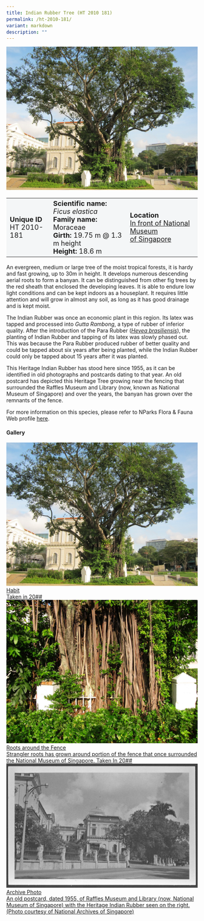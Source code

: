 ```yaml
---
title: Indian Rubber Tree (HT 2010 181)
permalink: /ht-2010-181/
variant: markdown
description: ""
---
```

<div class="isomer-image-wrapper">
<img src="/images/Heritage_trees_photos/ficela_ht2010-181_habit.jpg">
</div><table style="minWidth: 100px; font-size: 18px; background: #F4F6F7">
<tbody><tr>
<td rowspan="1" colspan="1">
<strong>Unique ID</strong>
<br>HT 2010-181
</td>
<td rowspan="1" colspan="1">
	<strong>Scientific name:</strong> <em>Ficus elastica</em>
<br><strong>Family name: </strong>Moraceae
<br><strong>Girth: </strong>19.75 m @ 1.3 m height
<br><strong>Height: </strong>18.6 m
</td>
<td rowspan="1" colspan="1">
<strong>Location</strong><a href="https://www.onemap.gov.sg/?lat=1.2964300000006002&amp;lng=103.8491400000008">
 <br>In front of National Museum<br>of Singapore</a>
</td>
</tr>
</tbody>
</table>
<p>An evergreen, medium or large tree of the moist tropical forests, it is hardy and fast growing, up to 30m in height. It develops numerous descending aerial roots to form a banyan. It can be distinguished from other fig trees by the red sheath that enclosed the developing leaves. It is able to endure low light conditions and can be kept indoors as a houseplant. It requires little attention and will grow in almost any soil, as long as it has good drainage and is kept moist.</p>
  
<p>The Indian Rubber was once an economic plant in this region. Its latex was tapped and processed into <em>Gutta Rambong</em>, a type of rubber of inferior quality. After the introduction of the Para Rubber (<a href="https://www.nparks.gov.sg/florafaunaweb/flora/2/9/2953"><em>Hevea brasiliensis</em></a>), the planting of Indian Rubber and tapping of its latex was slowly phased out. This was because the Para Rubber produced rubber of better quality and could be tapped about six years after being planted, while the Indian Rubber could only be tapped about 15 years after it was planted.</p>

<p>This Heritage Indian Rubber has stood here since 1955, as it can be identified in old photographs and postcards dating to that year. An old postcard has depicted this Heritage Tree growing near the fencing that surrounded the Raffles Museum and Library (now, known as National Museum of Singapore) and over the years, the banyan has grown over the remnants of the fence.</p><p>

</p><p>For more information on this species, please refer to NParks Flora &amp; Fauna Web profile <a href="https://www.nparks.gov.sg/florafaunaweb/flora/2/9/2906">here</a>.</p>

<h4><b>Gallery</b></h4>
<div class="isomer-card-grid">
<a href="/images/Heritage_trees_photos/ficela_ht2010-181_habit.jpg" class="isomer-card">
<div class="isomer-card-image">
<div class="isomer-image-wrapper"><img src="/images/Heritage_trees_photos/ficela_ht2010-181_habit.jpg"></div></div>
<div class="isomer-card-body"><div class="isomer-card-title">Habit</div><div class="isomer-card-description">Taken in 20##</div></div></a>
	
<a href="/images/Heritage_trees_photos/ficela_ht2010-181_fence.jpg" class="isomer-card">
<div class="isomer-card-image">
<div class="isomer-image-wrapper"><img src="/images/Heritage_trees_photos/ficela_ht2010-181_fence.jpg"></div></div>
<div class="isomer-card-body"><div class="isomer-card-title">Roots around the Fence</div><div class="isomer-card-description">Strangler roots has grown around portion of the fence that once surrounded the National Museum of Singapore. Taken In 20##</div></div></a>

<a href="https://www.nas.gov.sg/archivesonline/photographs/record-details/b3eb74bc-1161-11e3-83d5-0050568939ad" class="isomer-card">
<div class="isomer-card-image">
<div class="isomer-image-wrapper"><img src="/images/Heritage_trees_photos/ficela_ht2010-181_archive.jpg"></div></div>
<div class="isomer-card-body"><div class="isomer-card-title">Archive Photo</div><div class="isomer-card-description">An old postcard, dated 1955, of Raffles Museum and Library (now, National Museum of Singapore) with the Heritage Indian Rubber seen on the right. (Photo courtesy of National Archives of Singapore)</div></div></a></div>